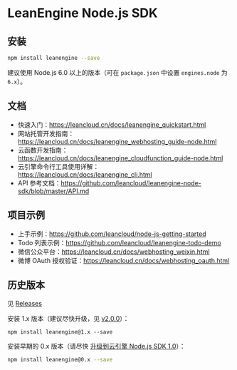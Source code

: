 # LeanEngine Node.js SDK

## 安装

```bash
npm install leanengine --save
```

建议使用 Node.js 6.0 以上的版本（可在 `package.json` 中设置 `engines.node` 为 `6.x`）。

## 文档

* 快速入门：<https://leancloud.cn/docs/leanengine_quickstart.html>
* 网站托管开发指南：<https://leancloud.cn/docs/leanengine_webhosting_guide-node.html>
* 云函数开发指南：<https://leancloud.cn/docs/leanengine_cloudfunction_guide-node.html>
* 云引擎命令行工具使用详解：<https://leancloud.cn/docs/leanengine_cli.html>
* API 参考文档：<https://github.com/leancloud/leanengine-node-sdk/blob/master/API.md>

## 项目示例

* 上手示例：<https://github.com/leancloud/node-js-getting-started>
* Todo 列表示例：<https://github.com/leancloud/leanengine-todo-demo>
* 微信公众平台：<https://leancloud.cn/docs/webhosting_weixin.html>
* 微博 OAuth 授权验证：<https://leancloud.cn/docs/webhosting_oauth.html>

## 历史版本

见 [Releases](https://github.com/leancloud/leanengine-node-sdk/releases)

安装 1.x 版本（建议尽快升级，见 [v2.0.0](https://github.com/leancloud/leanengine-node-sdk/releases/tag/v2.0.0)）：

```
npm install leanengine@1.x --save
```

安装早期的 0.x 版本（请尽快 [升级到云引擎 Node.js SDK 1.0](https://leancloud.cn/docs/leanengine-node-sdk-upgrade-1.html)）：

```bash
npm install leanengine@0.x --save
```
